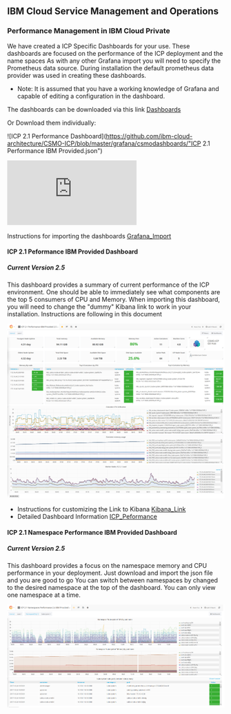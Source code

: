 ## IBM Cloud Service Management and Operations
### Performance Management in IBM Cloud Private
We have created a ICP Specific Dashboards for your use. These dashboards are focused on the performance of the ICP deployment and the name spaces
As with any other Grafana import you will need to specify the Prometheus data source. During installation the default prometheus data provider was used in creating these dashboards.

* Note: It is assumed that you have a working knowledge of Grafana and capable of editing a configuration in the dashboard.

The dashboards can be downloaded via this link [Dashboards](https://github.com/ibm-cloud-architecture/CSMO-ICP/blob/master/grafana/csmodashboards/grafanaICP.tar.gz)  

Or Download them individually:

![ICP 2.1 Performance Dashboard](https://github.com/ibm-cloud-architecture/CSMO-ICP/blob/master/grafana/csmodashboards/"ICP 2.1 Performance IBM Provided.json")

![ICP 2.1 Namespace Performance](https://github.com/ibm-cloud-architecture/CSMO-ICP/blob/master/grafana/csmodashboards/ICP%202.1%20Namespaces%20Performance%20IBM%20Provided.json)

Instructions for importing the dashboards [Grafana_Import](Grafana_Import.md)

#### ICP 2.1 Peformance IBM Provided Dashboard
##### Current Version 2.5
This dashboard provides a summary of current performance of the ICP environment. One should be able to immediately see what components are the top 5 consumers of CPU and Memory.  When importing this dashboard, you will need to change the "dummy" Kibana link to work in your installation. Instructions are following in this document

![ICPPerformance](images/ICPperf1.png)

+ Instructions for customizing the Link to Kibana [Kibana_Link](Edit_Kibana_Link.md)
+ Detailed Dashboard Information [ICP_Peformance](ICP_Performance_Dashboard_Detail.md)


####  ICP 2.1 Namespace Performance IBM Provided Dashboard
##### Current Version 2.5
This dashboard provides a focus on the namespace memory and CPU performance in your deployment. Just download and import the json file and you are good to go
You can switch between namespaces by changed to the desired namespace at the top of the dashboard. You can only view one namespace at a time.

![ICPnamespacePerformance](images/ICPnamspperf1.png)

